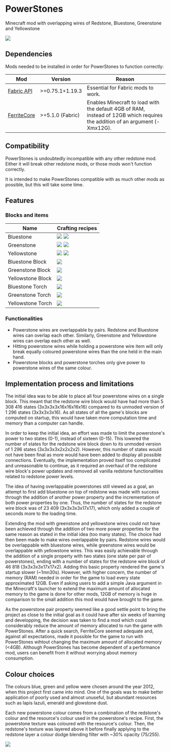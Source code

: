 # PowerStones
Minecraft mod with overlapping wires of Redstone, Bluestone, Greenstone and Yellowstone

<img src="./docs/images/preview_0.png">

## Dependencies

Mods needed to be installed in order for PowerStones to function correctly:

| Mod           | Version          | Reason |
| ------------- | ---------------- | ------ |
| [Fabric API]  | >=0.75.1+1.19.3  | Essential for Fabric mods to work. |
| [FerriteCore] | >=5.1.0 (Fabric) | Enables Minecraft to load with the default 4GB of RAM, instead of 12GB which requires the addition of an argument (-Xmx12G). |

[Fabric API]: https://modrinth.com/mod/fabric-api
[FerriteCore]: https://modrinth.com/mod/ferrite-core

## Compatibility

PowerStones is undoubtedly incompatible with any other redstone mod. Either it will break other redstone mods, or those mods won't function correctly.

It is intended to make PowerStones compatible with as much other mods as possible, but this will take some time.

## Features

### Blocks and items

| Name              | Crafting recipes |
| ----------------- | ---------------- |
| Bluestone         | <img src="./docs/bluestone_from_redstone.png" style="image-rendering: pixelated;"> <img src="./docs/bluestone_from_block.png" style="image-rendering: pixelated;">
| Greenstone        | <img src="./docs/greenstone_from_redstone.png" style="image-rendering: pixelated;"> <img src="./docs/greenstone_from_block.png" style="image-rendering: pixelated;">
| Yellowstone       | <img src="./docs/yellowstone_from_redstone.png" style="image-rendering: pixelated;"> <img src="./docs/yellowstone_from_block.png" style="image-rendering: pixelated;">
| Bluestone Block   | <img src="./docs/bluestone_block.png" style="image-rendering: pixelated;">
| Greenstone Block  | <img src="./docs/greenstone_block.png" style="image-rendering: pixelated;">
| Yellowstone Block | <img src="./docs/yellowstone_block.png" style="image-rendering: pixelated;">
| Bluestone Torch   | <img src="./docs/bluestone_torch.png" style="image-rendering: pixelated;">
| Greenstone Torch  | <img src="./docs/greenstone_torch.png" style="image-rendering: pixelated;">
| Yellowstone Torch | <img src="./docs/yellowstone_torch.png" style="image-rendering: pixelated;">

### Functionalities

 - Powerstone wires are overlappable by pairs. Redstone and Bluestone wires can overlap each other. Similarly, Greenstone and Yellowstone wires can overlap each other as well.
 - Hitting powerstone wires while holding a powerstone wire item will only break equally coloured powerstone wires than the one held in the main hand.
 - Powerstone blocks and powerstone torches only give power to powerstone wires of the same colour.

## Implementation process and limitations

The initial idea was to be able to place all four powerstone wires on a single block. This meant that the redstone wire block would have had more than 5 308 416 states (3x3x3x3x16x16x16x16) compared to its unmoded version of 1 296 states (3x3x3x3x16). As all states of all the game's blocks are computed on startup, this would have taken more computation time and memory than a computer can handle.

In order to keep the initial idea, an effort was made to limit the powerstone's power to two states (0-1), instead of sixteen (0-15). This lowered the number of states for the redstone wire block down to its unmoded version of 1 296 states (3x3x3x3x2x2x2x2). However, this number of states would not have been final as more would have been added to display all possible connections. Eventually, the implementation proved itself too complicated and unreasonable to continue, as it required an overhaul of the redstone wire block's power updates and removed all vanilla redstone functionalities related to redstone power levels.

The idea of having overlappable powerstones still viewed as a goal, an attempt to first add bluestone on top of redstone was made with success through the addition of another power property and the incrementation of both power properties by one. Thus, the number of states for the redstone wire block was of 23 409 (3x3x3x3x17x17), which only added a couple of seconds more to the loading time.

Extending the mod with greenstone and yellowstone wires could not have been achieved through the addition of two more power properties for the same reason as stated in the initial idea (too many states). The choice had then been made to make wires overlappable by pairs. Redstone wires would be overlappable with bluestone wires, while greenstone wires would be overlappable with yellowstone wires. This was easily achievable through the addition of a single property with two states (one state per pair of powerstones), ending with a number of states for the redstone wire block of 46 818 (3x3x3x3x17x17x2). Adding this basic property rendered the game's startup slower (~1mn30s). However, with higher concern, the number of memory (RAM) needed in order for the game to load every state approximated 12GB. Even if asking users to add a simple Java argument in the Minecraft's launcher to extend the maximum amount of allocated memory to the game is done for other mods, 12GB of memory is huge in comparison to the small addition this mod would have brought to the game.

As the powerstone pair property seemed like a good settle point to bring the project as close to the initial goal as it could have after six weeks of learning and developping, the decision was taken to find a mod which could considerably reduce the amount of memory allocated to run the game with PowerStones. After a quick search, FerriteCore seemed adequate and, against all expectations, made it possible for the game to run with PowerStones wihtout changing the maximum amount of allocated memory (<4GB). Although PowerStones has become dependent of a performance mod, users can benefit from it without worrying about memory consumption.

## Colour choices

The colours blue, green and yellow were chosen around the year 2012, when this project first came into mind. One of the goals was to make better application of poorly used and almost unuseful, but abundant resources such as lapis lazuli, emerald and glowstone dust.

Each new powerstone colour comes from a combination of the redstone's colour and the resource's colour used in the powerstone's recipe. First, the powerstone texture was coloured with the resource's colour. Then, the redstone's texture was layered above it before finally applying to the redstone layer a colour dodge blending filter with ~30% opacity (75/255).

<img src="./docs/colour_choices.png" style="image-rendering: pixelated;">
